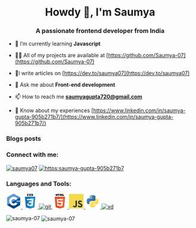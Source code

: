 <h1 align="center">Howdy 👋, I'm Saumya</h1>
<h3 align="center">A passionate frontend developer from India</h3>


- 🌱 I’m currently learning **Javascript**

- 👨‍💻 All of my projects are available at [https://github.com/Saumya-07](https://github.com/Saumya-07)

- 📝I write articles on [https://dev.to/saumya07](https://dev.to/saumya07)

- 💬 Ask me about **Front-end development**

- 📫 How to reach me **saumyagupta720@gmail.com**

- 📄 Know about my experiences [https://www.linkedin.com/in/saumya-gupta-905b271b7/](https://www.linkedin.com/in/saumya-gupta-905b271b7/)

### Blogs posts
<!-- BLOG-POST-LIST:START -->
<!-- BLOG-POST-LIST:END -->

<h3 align="left">Connect with me:</h3>
<p align="left">
<a href="https://dev.to/saumya07" target="blank"><img align="center" src="https://cdn.jsdelivr.net/npm/simple-icons@3.0.1/icons/dev-dot-to.svg" alt="saumya07" height="30" width="40" /></a>
<a href="https://linkedin.com/in/https:saumya-gupta-905b271b7" target="blank"><img align="center" src="https://cdn.jsdelivr.net/npm/simple-icons@3.0.1/icons/linkedin.svg" alt="https:saumya-gupta-905b271b7" height="30" width="40" /></a>

</p>

<h3 align="left">Languages and Tools:</h3>
<p align="left"> <a href="https://www.w3schools.com/cpp/" target="_blank"> <img src="https://raw.githubusercontent.com/devicons/devicon/master/icons/cplusplus/cplusplus-original.svg" alt="cplusplus" width="40" height="40"/> </a> <a href="https://www.w3schools.com/css/" target="_blank"> <img src="https://raw.githubusercontent.com/devicons/devicon/master/icons/css3/css3-original-wordmark.svg" alt="css3" width="40" height="40"/> </a> <a href="https://git-scm.com/" target="_blank"> <img src="https://www.vectorlogo.zone/logos/git-scm/git-scm-icon.svg" alt="git" width="40" height="40"/> </a> <a href="https://www.w3.org/html/" target="_blank"> <img src="https://raw.githubusercontent.com/devicons/devicon/master/icons/html5/html5-original-wordmark.svg" alt="html5" width="40" height="40"/> </a> <a href="https://developer.mozilla.org/en-US/docs/Web/JavaScript" target="_blank"> <img src="https://raw.githubusercontent.com/devicons/devicon/master/icons/javascript/javascript-original.svg" alt="javascript" width="40" height="40"/> </a> <a href="https://www.python.org" target="_blank"> <img src="https://raw.githubusercontent.com/devicons/devicon/master/icons/python/python-original.svg" alt="python" width="40" height="40"/> </a> <a href="https://www.adobe.com/products/xd.html" target="_blank"> <img src="https://cdn.worldvectorlogo.com/logos/adobe-xd.svg" alt="xd" width="40" height="40"/> </a> </p>

<p><img align="left" src="https://github-readme-stats.vercel.app/api/top-langs?username=saumya-07&show_icons=true&locale=en&layout=compact" alt="saumya-07" /></p>

<p>&nbsp;<img align="center" src="https://github-readme-stats.vercel.app/api?username=saumya-07&show_icons=true&locale=en" alt="saumya-07" /></p>

